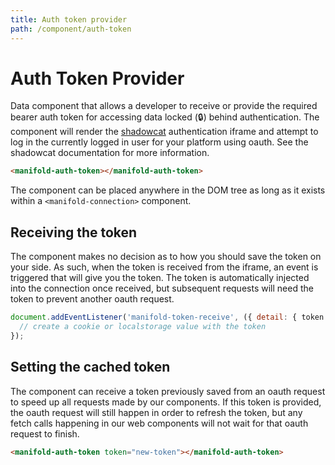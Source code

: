 ```yaml
---
title: Auth token provider
path: /component/auth-token
---
```


# Auth Token Provider

Data component that allows a developer to receive or provide the required bearer auth token for
accessing data locked (🔒) behind authentication. The component will render the
[shadowcat](https://github.com/manifoldco/shadowcat) authentication iframe and attempt to log in the
currently logged in user for your platform using oauth. See the shadowcat documentation for more
information.

```html
<manifold-auth-token></manifold-auth-token>
```

The component can be placed anywhere in the DOM tree as long as it exists within a
`<manifold-connection>` component.

## Receiving the token

The component makes no decision as to how you should save the token on your side. As such, when the
token is received from the iframe, an event is triggered that will give you the token. The token is
automatically injected into the connection once received, but subsequent requests will need the
token to prevent another oauth request.

```js
document.addEventListener('manifold-token-receive', ({ detail: { token } }) => {
  // create a cookie or localstorage value with the token
});
```

## Setting the cached token

The component can receive a token previously saved from an oauth request to speed up all requests
made by our components. If this token is provided, the oauth request will still happen in order to
refresh the token, but any fetch calls happening in our web components will not wait for that oauth
request to finish.

```html
<manifold-auth-token token="new-token"></manifold-auth-token>
```
